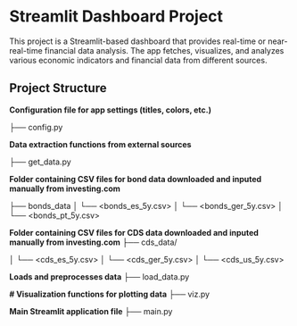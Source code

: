 # Streamlit Dashboard Project

This project is a Streamlit-based dashboard that provides real-time or near-real-time financial data analysis. The app fetches, visualizes, and analyzes various economic indicators and financial data from different sources.

## Project Structure

**Configuration file for app settings (titles, colors, etc.)**

├── config.py 

**Data extraction functions from external sources**

├── get_data.py

**Folder containing CSV files for bond data downloaded and inputed manually from investing.com**

├── bonds_data │ └── <bonds_es_5y.csv> │ └── <bonds_ger_5y.csv> │ └── <bonds_pt_5y.csv> 

**Folder containing CSV files for CDS data downloaded and inputed manually from investing.com**
├── cds_data/ 

│ └── <cds_es_5y.csv> │ └── <cds_ger_5y.csv> │ └── <cds_us_5y.csv> 


**Loads and preprocesses data** 
├── load_data.py 

 **# Visualization functions for plotting data**
├── viz.py

**Main Streamlit application file**
├── main.py



